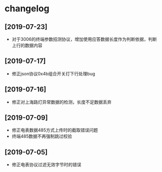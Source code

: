 # changelog

## [2019-07-23]

- 对于3006的终端参数招测协议，增加使用应答数据长度作为判断依据，判断上行的数据内容

## [2019-07-17]

- 修正json协议0x4b组合开关灯下行处理bug

## [2019-07-16]

- 修正对上海路灯异常数据的检测，长度不足数据丢弃

## [2019-07-09]

- 修正电表数据485方式上传时的截取错误问题
- 终端485数据不再强制跳过校验

## [2019-07-05]

- 修正电表协议过滤无效字节时的错误

